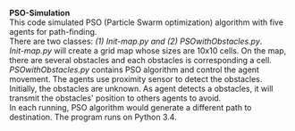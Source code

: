 **PSO-Simulation**\
This code simulated PSO (Particle Swarm optimization) algorithm with five agents for path-finding.\
There are two classes: *(1) Init-map.py and (2) PSOwithObstacles.py*.\
*Init-map.py* will create a grid map whose sizes are 10x10 cells. On the map, there are several obstacles and each obstacles is corresponding a cell.\
*PSOwithObstacles.py* contains PSO algorithm and control the agent movement. The agents use proximity sensor to detect the obstacles. Initially, the obstacles are unknown. As agent detects a obstacles, it will transmit the obstacles' position to others agents to avoid.\
In each running, PSO algorithm would generate a different path to destination. The program runs on Python 3.4.
